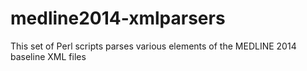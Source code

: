 # medline2014-xmlparsers
This set of Perl scripts parses various elements of the MEDLINE 2014 baseline XML files
